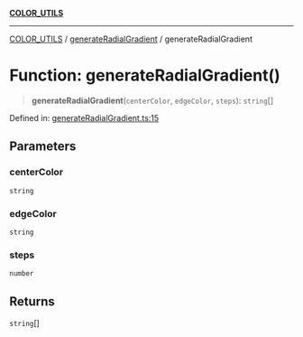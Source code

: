 [**COLOR_UTILS**](../../README.md)

***

[COLOR_UTILS](../../README.md) / [generateRadialGradient](../README.md) / generateRadialGradient

# Function: generateRadialGradient()

> **generateRadialGradient**(`centerColor`, `edgeColor`, `steps`): `string`[]

Defined in: [generateRadialGradient.ts:15](https://github.com/dailker/everyutil-js/blob/7799f3f003cb23f425be3f1c83c38483e2648188/src/color/generateRadialGradient.ts#L15)

## Parameters

### centerColor

`string`

### edgeColor

`string`

### steps

`number`

## Returns

`string`[]
